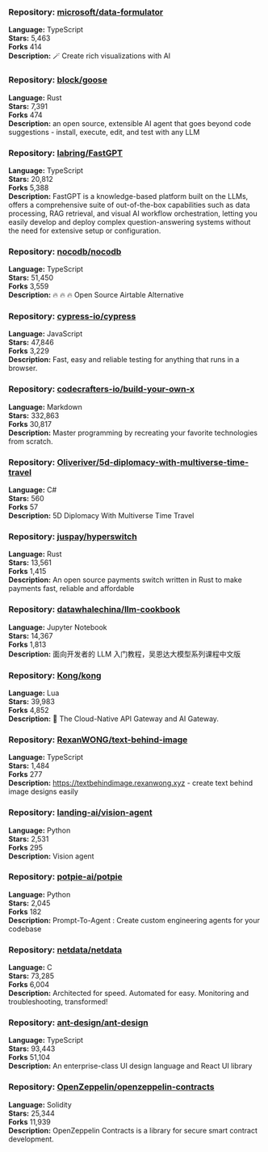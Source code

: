 ### **Repository:** [microsoft/data-formulator](https://github.com/microsoft/data-formulator)  

**Language:** TypeScript  
**Stars:** 5,463  
**Forks** 414  
**Description:** 🪄 Create rich visualizations with AI  

### **Repository:** [block/goose](https://github.com/block/goose)  

**Language:** Rust  
**Stars:** 7,391  
**Forks** 474  
**Description:** an open source, extensible AI agent that goes beyond code suggestions - install, execute, edit, and test with any LLM  

### **Repository:** [labring/FastGPT](https://github.com/labring/FastGPT)  

**Language:** TypeScript  
**Stars:** 20,812  
**Forks** 5,388  
**Description:** FastGPT is a knowledge-based platform built on the LLMs, offers a comprehensive suite of out-of-the-box capabilities such as data processing, RAG retrieval, and visual AI workflow orchestration, letting you easily develop and deploy complex question-answering systems without the need for extensive setup or configuration.  

### **Repository:** [nocodb/nocodb](https://github.com/nocodb/nocodb)  

**Language:** TypeScript  
**Stars:** 51,450  
**Forks** 3,559  
**Description:** 🔥 🔥 🔥 Open Source Airtable Alternative  

### **Repository:** [cypress-io/cypress](https://github.com/cypress-io/cypress)  

**Language:** JavaScript  
**Stars:** 47,846  
**Forks** 3,229  
**Description:** Fast, easy and reliable testing for anything that runs in a browser.  

### **Repository:** [codecrafters-io/build-your-own-x](https://github.com/codecrafters-io/build-your-own-x)  

**Language:** Markdown  
**Stars:** 332,863  
**Forks** 30,817  
**Description:** Master programming by recreating your favorite technologies from scratch.  

### **Repository:** [Oliveriver/5d-diplomacy-with-multiverse-time-travel](https://github.com/Oliveriver/5d-diplomacy-with-multiverse-time-travel)  

**Language:** C#  
**Stars:** 560  
**Forks** 57  
**Description:** 5D Diplomacy With Multiverse Time Travel  

### **Repository:** [juspay/hyperswitch](https://github.com/juspay/hyperswitch)  

**Language:** Rust  
**Stars:** 13,561  
**Forks** 1,415  
**Description:** An open source payments switch written in Rust to make payments fast, reliable and affordable  

### **Repository:** [datawhalechina/llm-cookbook](https://github.com/datawhalechina/llm-cookbook)  

**Language:** Jupyter Notebook  
**Stars:** 14,367  
**Forks** 1,813  
**Description:** 面向开发者的 LLM 入门教程，吴恩达大模型系列课程中文版  

### **Repository:** [Kong/kong](https://github.com/Kong/kong)  

**Language:** Lua  
**Stars:** 39,983  
**Forks** 4,852  
**Description:** 🦍 The Cloud-Native API Gateway and AI Gateway.  

### **Repository:** [RexanWONG/text-behind-image](https://github.com/RexanWONG/text-behind-image)  

**Language:** TypeScript  
**Stars:** 1,484  
**Forks** 277  
**Description:** https://textbehindimage.rexanwong.xyz - create text behind image designs easily  

### **Repository:** [landing-ai/vision-agent](https://github.com/landing-ai/vision-agent)  

**Language:** Python  
**Stars:** 2,531  
**Forks** 295  
**Description:** Vision agent  

### **Repository:** [potpie-ai/potpie](https://github.com/potpie-ai/potpie)  

**Language:** Python  
**Stars:** 2,045  
**Forks** 182  
**Description:** Prompt-To-Agent : Create custom engineering agents for your codebase  

### **Repository:** [netdata/netdata](https://github.com/netdata/netdata)  

**Language:** C  
**Stars:** 73,285  
**Forks** 6,004  
**Description:** Architected for speed. Automated for easy. Monitoring and troubleshooting, transformed!  

### **Repository:** [ant-design/ant-design](https://github.com/ant-design/ant-design)  

**Language:** TypeScript  
**Stars:** 93,443  
**Forks** 51,104  
**Description:** An enterprise-class UI design language and React UI library  

### **Repository:** [OpenZeppelin/openzeppelin-contracts](https://github.com/OpenZeppelin/openzeppelin-contracts)  

**Language:** Solidity  
**Stars:** 25,344  
**Forks** 11,939  
**Description:** OpenZeppelin Contracts is a library for secure smart contract development.  

